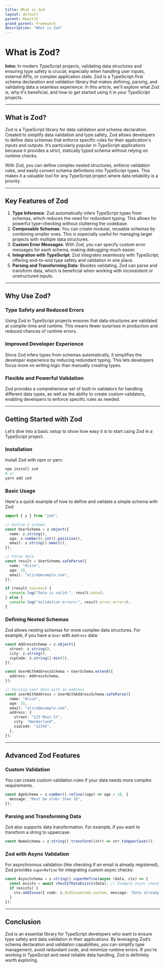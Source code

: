 ```yaml
---
title: What is Zod
layout: default
parent: ReactJS
grand_parent: Framework
description: "What is Zod"
---
```


# What is Zod?

**Intro:**
In modern TypeScript projects, validating data structures and ensuring type safety is crucial, especially when handling user inputs, external APIs, or complex application state. Zod is a TypeScript-first schema declaration and validation library that makes defining, parsing, and validating data a seamless experience. In this article, we'll explore what Zod is, why it's beneficial, and how to get started using it in your TypeScript projects.

---

## What is Zod?

Zod is a TypeScript library for data validation and schema declaration. Created to simplify data validation and type safety, Zod allows developers to define data schemas that enforce specific rules for their application's inputs and outputs. It’s particularly popular in TypeScript applications because it provides a strict, statically typed schema without relying on runtime checks.

With Zod, you can define complex nested structures, enforce validation rules, and easily convert schema definitions into TypeScript types. This makes it a valuable tool for any TypeScript project where data reliability is a priority.

---

## Key Features of Zod

1. **Type Inference**: Zod automatically infers TypeScript types from schemas, which reduces the need for redundant typing. This allows for powerful type-checking without cluttering the codebase.
2. **Composable Schemas**: You can create modular, reusable schemas by combining smaller ones. This is especially useful for managing larger projects with multiple data structures.
3. **Custom Error Messages**: With Zod, you can specify custom error messages for each schema, making debugging much easier.
4. **Integration with TypeScript**: Zod integrates seamlessly with TypeScript, offering end-to-end type safety and validation in one place.
5. **Parsing and Transforming Data**: Besides validating, Zod can parse and transform data, which is beneficial when working with inconsistent or unstructured inputs.

---

## Why Use Zod?

### Type Safety and Reduced Errors
Using Zod in TypeScript projects ensures that data structures are validated at compile-time and runtime. This means fewer surprises in production and reduced chances of runtime errors.

### Improved Developer Experience
Since Zod infers types from schemas automatically, it simplifies the developer experience by reducing redundant typing. This lets developers focus more on writing logic than manually creating types.

### Flexible and Powerful Validation
Zod provides a comprehensive set of built-in validators for handling different data types, as well as the ability to create custom validators, enabling developers to enforce specific rules as needed.

---

## Getting Started with Zod

Let’s dive into a basic setup to show how easy it is to start using Zod in a TypeScript project.

### Installation

Install Zod with npm or yarn:

```bash
npm install zod
# or
yarn add zod
```

### Basic Usage

Here's a quick example of how to define and validate a simple schema with Zod:

```typescript
import { z } from "zod";

// Define a schema
const UserSchema = z.object({
  name: z.string(),
  age: z.number().int().positive(),
  email: z.string().email(),
});

// Parse data
const result = UserSchema.safeParse({
  name: "Alice",
  age: 25,
  email: "alice@example.com",
});

if (result.success) {
  console.log("Data is valid:", result.data);
} else {
  console.log("Validation errors:", result.error.errors);
}
```

### Defining Nested Schemas

Zod allows nesting schemas for more complex data structures. For example, if you have a `User` with `Address` data:

```typescript
const AddressSchema = z.object({
  street: z.string(),
  city: z.string(),
  zipCode: z.string().min(5),
});

const UserWithAddressSchema = UserSchema.extend({
  address: AddressSchema,
});

// Parsing user data with an address
const userWithAddress = UserWithAddressSchema.safeParse({
  name: "Alice",
  age: 25,
  email: "alice@example.com",
  address: {
    street: "123 Main St",
    city: "Wonderland",
    zipCode: "12345",
  },
});
```

---

## Advanced Zod Features

### Custom Validation

You can create custom validation rules if your data needs more complex requirements.

```typescript
const AgeSchema = z.number().refine((age) => age > 18, {
  message: "Must be older than 18",
});
```

### Parsing and Transforming Data

Zod also supports data transformation. For example, if you want to transform a string to uppercase:

```typescript
const NameSchema = z.string().transform((str) => str.toUpperCase());
```

### Zod with Async Validation

For asynchronous validation (like checking if an email is already registered), Zod provides `superRefine` for integrating custom async checks:

```typescript
const AsyncSchema = z.string().superRefine(async (data, ctx) => {
  const exists = await checkIfDataExists(data); // Example async check
  if (exists) {
    ctx.addIssue({ code: z.ZodIssueCode.custom, message: "Data already exists" });
  }
});
```

---

## Conclusion

Zod is an essential library for TypeScript developers who want to ensure type safety and data validation in their applications. By leveraging Zod’s schema declaration and validation capabilities, you can simplify type management, avoid redundant code, and minimize runtime errors. If you're working in TypeScript and need reliable data handling, Zod is definitely worth exploring.